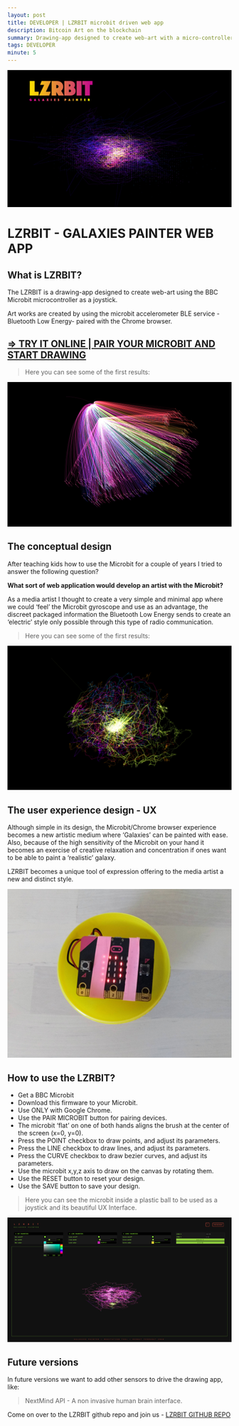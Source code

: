 ```yaml
---
layout: post
title: DEVELOPER | LZRBIT microbit driven web app
description: Bitcoin Art on the blockchain
summary: Drawing-app designed to create web-art with a micro-controller.
tags: DEVELOPER
minute: 5
---
```


![LZRBIT - microbit driven web app](/assets/images/code/LZRBIT/LZR.png)

# LZRBIT - GALAXIES PAINTER WEB APP

## What is LZRBIT?

The LZRBIT is a drawing-app designed to create web-art using the BBC Microbit microcontroller as a joystick.

Art works are created by using the microbit accelerometer BLE service - Bluetooth Low Energy- paired with the Chrome browser.

## [=> TRY IT ONLINE | PAIR YOUR MICROBIT AND START DRAWING](https://lzrbit3.netlify.app/)

> Here you can see some of the first results:

![LZRBIT - microbit driven web app](/assets/images/code/LZRBIT/lzr-new-4.jpg)

## The conceptual design

After teaching kids how to use the Microbit for a couple of years I tried to answer the following question?

**What sort of web application would develop an artist with the Microbit?**

As a media artist I thought to create a very simple and minimal app where we could ‘feel’ the Microbit gyroscope and use as an advantage, the discreet packaged information the Bluetooth Low Energy sends to create an ‘electric’ style only possible through this type of radio communication.

> Here you can see some of the first results:

![LZRBIT - microbit driven web app](/assets/images/code/LZRBIT/lzr-new-3.jpg)

## The user experience design - UX

Although simple in its design, the Microbit/Chrome browser experience becomes a new artistic medium where ‘Galaxies’ can be painted with ease. Also, because of the high sensitivity of the Microbit on your hand it becomes an exercise of creative relaxation and concentration if ones want to be able to paint a ‘realistic’ galaxy.

LZRBIT becomes a unique tool of expression offering to the media artist a new and distinct style.

![LZRBIT - microbit driven web app](/assets/images/code/LZRBIT/mb-2.jpg)

## How to use the LZRBIT?

* Get a BBC Microbit
* Download this firmware to your Microbit.
* Use ONLY with Google Chrome.
* Use the PAIR MICROBIT button for pairing devices.
* The microbit ‘flat’ on one of both hands aligns the brush at the center of the screen (x=0, y=0).
* Press the POINT checkbox to draw points, and adjust its parameters.
* Press the LINE checkbox to draw lines, and adjust its parameters.
* Press the CURVE checkbox to draw bezier curves, and adjust its parameters.
* Use the microbit x,y,z axis to draw on the canvas by rotating them.
* Use the RESET button to reset your design.
* Use the SAVE button to save your design.

> Here you can see the microbit inside a plastic ball to be used as a joystick and its beautiful UX Interface.

![LZRBIT - microbit driven web app](/assets/images/code/LZRBIT/UX-3.png)

## Future versions

In future versions we want to add other sensors to drive the drawing app, like:

> NextMind API - A non invasive human brain interface.

Come on over to the LZRBIT github repo and join us - [LZRBIT GITHUB REPO](https://github.com/bernatferragut/lzrbit1.3/blob/master/README.md)